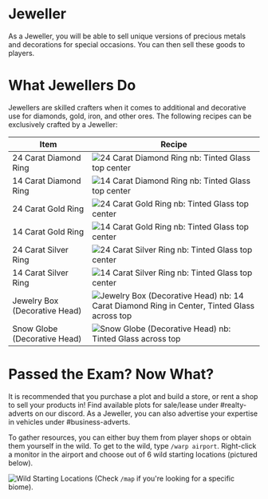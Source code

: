 # Jeweller

As a Jeweller, you will be able to sell unique versions of precious metals and decorations for special occasions. You can then sell these goods to players.

# What Jewellers Do
Jewellers are skilled crafters when it comes to additional and decorative use for diamonds, gold, iron, and other ores. The following recipes can be exclusively crafted by a Jeweller:

| Item                       | Recipe                                                |
|----------------------------|------------------------------------------------------|
| 24 Carat Diamond Ring       | ![24 Carat Diamond Ring]([https://your-image-url-here.com/1637157425221.png](https://cdn.discordapp.com/attachments/838356841217916989/1165599695381471304/1637157425221-png.png?ex=6547704f&is=6534fb4f&hm=9b800c8ce8f1f8a6cc43df0651dae23bd968ad86c1b15bc30085d75a93c88a2f&)) nb: Tinted Glass top center |
| 14 Carat Diamond Ring       | ![14 Carat Diamond Ring]([https://your-image-url-here.com/1637157397695.png](https://cdn.discordapp.com/attachments/838356841217916989/1165599711487610981/1637157397695-png.png?ex=65477053&is=6534fb53&hm=bf8e83f92af34a396c6891fd6ec5d7901bed24c666ba02ef18f58ac599f921e1&)) nb: Tinted Glass top center |
| 24 Carat Gold Ring          | ![24 Carat Gold Ring]([https://your-image-url-here.com/1637157577122.png](https://cdn.discordapp.com/attachments/838356841217916989/1165599725970538566/1637157577122-png.png?ex=65477056&is=6534fb56&hm=8f2d8b88b02de26f01103a9c9c6fba255a3c1ca21b0fa5f81acf7db079eb9631&)) nb: Tinted Glass top center |
| 14 Carat Gold Ring          | ![14 Carat Gold Ring]([https://your-image-url-here.com/1637157592593.png](https://cdn.discordapp.com/attachments/838356841217916989/1165599740889673778/1637157592593-png.png?ex=6547705a&is=6534fb5a&hm=8c0815ea70aeca98e4e51a147fc1448b4c0a0ecb64fd3a8a34ef485980bbf8fe&)) nb: Tinted Glass top center |
| 24 Carat Silver Ring        | ![24 Carat Silver Ring]([https://your-image-url-here.com/1637157611879.png](https://cdn.discordapp.com/attachments/838356841217916989/1165599759898255370/1637157611879-png.png?ex=6547705e&is=6534fb5e&hm=ec49c5aa32db5aa7d1666f59ecb678d180088c600cbfa8cf897523f66a1974fd&)) nb: Tinted Glass top center |
| 14 Carat Silver Ring        | ![14 Carat Silver Ring]([https://your-image-url-here.com/1637157649042.png](https://cdn.discordapp.com/attachments/838356841217916989/1165599784762093578/1637157649042-png.png?ex=65477064&is=6534fb64&hm=3989a4f1abf9a7feaf72ed390d9638b5a9f0c9f3fc1949832060b8662ebd7293&)) nb: Tinted Glass top center |
| Jewelry Box (Decorative Head) | ![Jewelry Box (Decorative Head)]([https://your-image-url-here.com/1637157671548.png](https://cdn.discordapp.com/attachments/838356841217916989/1165599800578801754/1637157671548-png.png?ex=65477068&is=6534fb68&hm=a2367579df1523add7c3eb01ca7a9937594258edaab533b8c8a410cd8f08454c&)) nb: 14 Carat Diamond Ring in Center, Tinted Glass across top |
| Snow Globe (Decorative Head)   | ![Snow Globe (Decorative Head)]([https://your-image-url-here.com/1637157719197.png](https://cdn.discordapp.com/attachments/838356841217916989/1165599819717410897/1637157719197-png.png?ex=6547706c&is=6534fb6c&hm=0be9abddb0c16d9fc578c8e0f961695ab0ea9472b1b9a2b5d20c7a1a631a2d89&)) nb: Tinted Glass across top |

# Passed the Exam? Now What?
It is recommended that you purchase a plot and build a store, or rent a shop to sell your products in! Find available plots for sale/lease under #realty-adverts on our discord. As a Jeweller, you can also advertise your expertise in vehicles under #business-adverts.

To gather resources, you can either buy them from player shops or obtain them yourself in the wild. To get to the wild, type `/warp airport`. Right-click a monitor in the airport and choose out of 6 wild starting locations (pictured below).

![Wild Starting Locations]([https://your-image-url-here.com/Capture.PNG](https://cdn.discordapp.com/attachments/838356841217916989/1165599836876328960/tvXNvEJ4W1jI_r2exmJIOxBTNA18xYzyrMw86uGQ9u69TuZjpurCa2-FnogIt5aqf3zZ4U294C57gwxuK9x-spdqg2URaDTF20u_Mn0RIV4h_Eg4Rcbf3bMLZQoY7Bf7yEYYJdQE.png?ex=65477070&is=6534fb70&hm=dcd272271f282637370d879aa16ae712789048da616cceffea7ff0cbfd08b3fb&)https://cdn.discordapp.com/attachments/838356841217916989/1165599836876328960/tvXNvEJ4W1jI_r2exmJIOxBTNA18xYzyrMw86uGQ9u69TuZjpurCa2-FnogIt5aqf3zZ4U294C57gwxuK9x-spdqg2URaDTF20u_Mn0RIV4h_Eg4Rcbf3bMLZQoY7Bf7yEYYJdQE.png?ex=65477070&is=6534fb70&hm=dcd272271f282637370d879aa16ae712789048da616cceffea7ff0cbfd08b3fb&) (Check `/map` if you're looking for a specific biome).
